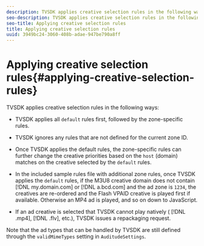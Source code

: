 ```yaml
---
description: TVSDK applies creative selection rules in the following ways 
seo-description: TVSDK applies creative selection rules in the following ways 
seo-title: Applying creative selection rules
title: Applying creative selection rules
uuid: 3949bc24-3060-408b-adae-947be790a8ff
---
```


# Applying creative selection rules{#applying-creative-selection-rules}

TVSDK applies creative selection rules in the following ways:

* TVSDK applies all `default` rules first, followed by the zone-specific rules. 
* TVSDK ignores any rules that are not defined for the current zone ID. 
* Once TVSDK applies the default rules, the zone-specific rules can further change the creative priorities based on the `host` (domain) matches on the creative selected by the `default` rules. 

* In the included sample rules file with additional zone rules, once TVSDK applies the `default` rules, if the M3U8 creative domain does not contain [!DNL my.domain.com] or [!DNL a.bcd.com] and the ad zone is `1234`, the creatives are re-ordered and the Flash VPAID creative is played first if available. Otherwise an MP4 ad is played, and so on down to JavaScript. 

* If an ad creative is selected that TVSDK cannot play natively ( [!DNL .mp4], [!DNL .flv], etc.), TVSDK issues a repackaging request.

Note that the ad types that can be handled by TVSDK are still defined through the `validMimeTypes` setting in `AuditudeSettings`. 
